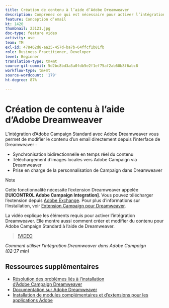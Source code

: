 ```yaml
---
title: Création de contenu à l’aide d’Adobe Dreamweaver
description: Comprenez ce qui est nécessaire pour activer l’intégration Dreamweaver et comment créer et modifier du contenu pour Adobe Campaign Standard à l’aide de Dreamweaver.
feature: Conception d’email
kt: 1420
thumbnail: 23121.jpg
doc-type: feature video
activity: use
team: TM
exl-id: 478462d8-aa25-457d-ba7b-64ffcf1b81fb
role: Business Practitioner, Developer
level: Beginner
translation-type: tm+mt
source-git-commit: 5d2bc8bd3a3a0fdb5e2f1ef75af2ab60b8f6abc8
workflow-type: tm+mt
source-wordcount: '179'
ht-degree: 87%

---
```


# Création de contenu à l’aide d’Adobe Dreamweaver

L’intégration d’Adobe Campaign Standard avec Adobe Dreamweaver vous permet de modifier le contenu d’un email directement depuis l’interface de Dreamweaver :

* Synchronisation bidirectionnelle en temps réel du contenu
* Téléchargement d’images locales vers Adobe Campaign via Dreamweaver
* Prise en charge de la personnalisation de Campaign dans Dreamweaver

>[!NOTE]
>
>Cette fonctionnalité nécessite l’extension Dreamweaver appelée **[!UICONTROL Adobe Campaign Integration]**. Vous pouvez télécharger l’extension depuis [Adobe Exchange](https://exchange.adobe.com/creativecloud.html#search). Pour plus d’informations sur l’installation, voir [Extension Campaign pour Dreamweaver](https://helpx.adobe.com/fr/dreamweaver/using/working-with-dreamweaver-and-campaign.html).

La vidéo explique les éléments requis pour activer l’intégration Dreamweaver. Elle montre aussi comment créer et modifier du contenu pour Adobe Campaign Standard à l’aide de Dreamweaver.

>[!VIDEO](https://video.tv.adobe.com/v/23121?quality=12)

*Comment utiliser l’intégration Dreamweaver dans Adobe Campaign (02:37 min)*

## Ressources supplémentaires

* [Résolution des problèmes liés à l’installation d’Adobe Campaign Dreamweaver](https://helpx.adobe.com/fr/dreamweaver/kb/dreamweaver-campaign-integration-issue.html)
* [Documentation sur Adobe Dreamweaver](https://helpx.adobe.com/dreamweaver/using/working-with-dreamweaver-and-campaign.html)
* [Installation de modules complémentaires et d’extensions pour les applications Adobe](https://helpx.adobe.com/fr/creative-cloud/kb/installingextensionsandaddons.html)
